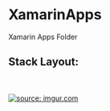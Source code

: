 # XamarinApps
Xamarin Apps Folder

Stack Layout:
---------------------------
</br> </br>
<a href="https://imgur.com/vFjKPQQ"><img src="https://i.imgur.com/vFjKPQQ.png" title="source: imgur.com" /></a>


